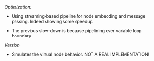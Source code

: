 *Optimization:*

- Using streaming-based pipeline for node embedding and message passing. Indeed showing some speedup. 

- The previous slow-down is because pipelining over variable loop boundary.

*Version*

- Simulates the virtual node behavior. NOT A REAL IMPLEMENTATION!